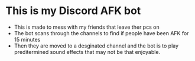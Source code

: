 # This is my Discord AFK bot 
- This is made to mess with my friends that leave ther pcs on 
- The bot scans through the channels to find if people have been AFK for 15 minutes
- Then they are moved to a desginated channel and the bot is to play preditermined sound effects that may not be that enjoyable.
